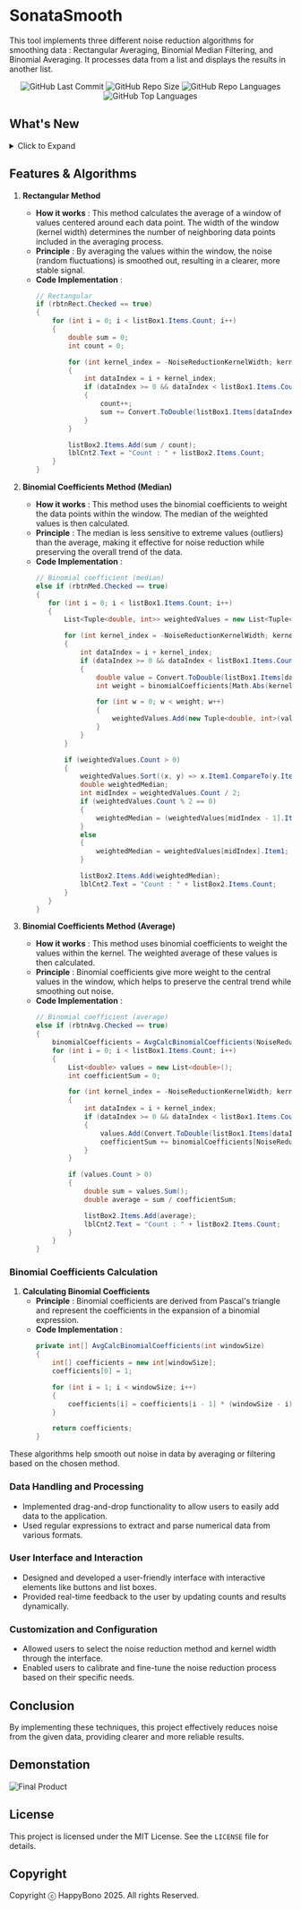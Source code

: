 # SonataSmooth
This tool implements three different noise reduction algorithms for smoothing data : Rectangular Averaging, Binomial Median Filtering, and Binomial Averaging. It processes data from a list and displays the results in another list.

<div align="center">
<img alt="GitHub Last Commit" src="https://img.shields.io/github/last-commit/happybono/SonataSmooth"> 
<img alt="GitHub Repo Size" src="https://img.shields.io/github/repo-size/happybono/SonataSmooth">
<img alt="GitHub Repo Languages" src="https://img.shields.io/github/languages/count/happybono/SonataSmooth">
<img alt="GitHub Top Languages" src="https://img.shields.io/github/languages/top/HappyBono/SonataSmooth">
</div>

## What's New
<details>
<summary>Click to Expand</summary>
  
### v1.0.0.0
#### January 19, 2025
>[Initial release.](https://github.com/happybono/SonataSmooth/commit/1c9911992e2b0ec6b984828519ac78cbcb5a0a51)<br>

### v1.0.1.0
#### January 19, 2025
> [Minor bugs fixed.](https://github.com/happybono/SonataSmooth/commit/a8a9cfd481aa7616bdbc14e27d71a9a6616d171b)<br><br>
> [Explained NoiseReductionKernelWidth and updated algorithm details in README.md.](https://github.com/happybono/SonataSmooth/commit/dbad0337d5c7534902db7f22f6dc23ff60a54a4e)

### v1.0.2.0
#### January 20, 2025
> [Bugs fixed.](https://github.com/happybono/SonataSmooth/commit/f7d0568b4ebf30ed7868885a9bff92960e757b13)<br>

### v2.0.0.0
#### July 08, 2025
> Async & Parallel Processing<br><br>
> Batch UI Updates<br><br>
> Stepwise ProgressBar Feedback<br><br>
> True Symmetric Binomial-Weighted Median Filter<br><br>
> ListBox Selection & Deletion Optimization<br><br>
> Regex Performance Tuning<br><br>
> UI-Thread Responsiveness<br><br>
> Median Filter Bias (Fixed the original code’s one-sided kernel bug to correctly include both left and right neighbors in the weighted median.)<br><br>
> Binomial Coefficient Indexing (Resolved mis-mapping by removing unnecessary sort/reverse and using symmetric indexing (binom[k + w]).<br><br>
> UI Flicker Prevention (Added BeginUpdate/EndUpdate around all ListBox modifications to eliminate redraw artifacts.)<br>




</details>

## Features & Algorithms
1. **Rectangular Method**
   - **How it works** : This method calculates the average of a window of values centered around each data point. The width of the window (kernel width) determines the number of neighboring data points included in the averaging process.
   - **Principle** : By averaging the values within the window, the noise (random fluctuations) is smoothed out, resulting in a clearer, more stable signal.
   - **Code Implementation** :
     ```csharp
     // Rectangular
     if (rbtnRect.Checked == true)
     {
         for (int i = 0; i < listBox1.Items.Count; i++)
         {
             double sum = 0;
             int count = 0;

             for (int kernel_index = -NoiseReductionKernelWidth; kernel_index <= NoiseReductionKernelWidth; kernel_index++)
             {
                 int dataIndex = i + kernel_index;
                 if (dataIndex >= 0 && dataIndex < listBox1.Items.Count)
                 {
                     count++;
                     sum += Convert.ToDouble(listBox1.Items[dataIndex]);
                 }
             }

             listBox2.Items.Add(sum / count);
             lblCnt2.Text = "Count : " + listBox2.Items.Count;
         }
     }
     ```

2. **Binomial Coefficients Method (Median)**
   - **How it works** : This method uses the binomial coefficients to weight the data points within the window. The median of the weighted values is then calculated.
   - **Principle** : The median is less sensitive to extreme values (outliers) than the average, making it effective for noise reduction while preserving the overall trend of the data.
   - **Code Implementation** :
     ```csharp
     // Binomial coefficient (median)
     else if (rbtnMed.Checked == true)
     {
        for (int i = 0; i < listBox1.Items.Count; i++)
        {
            List<Tuple<double, int>> weightedValues = new List<Tuple<double, int>>();

            for (int kernel_index = -NoiseReductionKernelWidth; kernel_index <= NoiseReductionKernelWidth; kernel_index++)
            {
                int dataIndex = i + kernel_index;
                if (dataIndex >= 0 && dataIndex < listBox1.Items.Count && (NoiseReductionKernelWidth + kernel_index) >= 0 && (NoiseReductionKernelWidth + kernel_index) < binomialCoefficients.Length)
                {
                    double value = Convert.ToDouble(listBox1.Items[dataIndex]);
                    int weight = binomialCoefficients[Math.Abs(kernel_index)];

                    for (int w = 0; w < weight; w++)
                    {
                        weightedValues.Add(new Tuple<double, int>(value, weight));
                    }
                }
            }

            if (weightedValues.Count > 0)
            {
                weightedValues.Sort((x, y) => x.Item1.CompareTo(y.Item1));
                double weightedMedian;
                int midIndex = weightedValues.Count / 2;
                if (weightedValues.Count % 2 == 0)
                {
                    weightedMedian = (weightedValues[midIndex - 1].Item1 + weightedValues[midIndex].Item1) / 2.0;
                }
                else
                {
                    weightedMedian = weightedValues[midIndex].Item1;
                }

                listBox2.Items.Add(weightedMedian);
                lblCnt2.Text = "Count : " + listBox2.Items.Count;
            }
        }
     }
     ```

3. **Binomial Coefficients Method (Average)**
   - **How it works** : This method uses binomial coefficients to weight the values within the kernel. The weighted average of these values is then calculated.
   - **Principle** : Binomial coefficients give more weight to the central values in the window, which helps to preserve the central trend while smoothing out noise.
   - **Code Implementation** :
     ```csharp
     // Binomial coefficient (average)
     else if (rbtnAvg.Checked == true)
     {
         binomialCoefficients = AvgCalcBinomialCoefficients(NoiseReductionKernelWidth * 2 + 1);
         for (int i = 0; i < listBox1.Items.Count; i++)
         {
             List<double> values = new List<double>();
             int coefficientSum = 0;

             for (int kernel_index = -NoiseReductionKernelWidth; kernel_index <= NoiseReductionKernelWidth; kernel_index++)
             {
                 int dataIndex = i + kernel_index;
                 if (dataIndex >= 0 && dataIndex < listBox1.Items.Count)
                 {
                     values.Add(Convert.ToDouble(listBox1.Items[dataIndex]) * binomialCoefficients[NoiseReductionKernelWidth + kernel_index]);
                     coefficientSum += binomialCoefficients[NoiseReductionKernelWidth + kernel_index];
                 }
             }

             if (values.Count > 0)
             {
                 double sum = values.Sum();
                 double average = sum / coefficientSum;

                 listBox2.Items.Add(average);
                 lblCnt2.Text = "Count : " + listBox2.Items.Count;
             }
         }
     }
     ```

### Binomial Coefficients Calculation
1. **Calculating Binomial Coefficients**
   - **Principle** : Binomial coefficients are derived from Pascal's triangle and represent the coefficients in the expansion of a binomial expression.
   - **Code Implementation** :
     ```csharp
     private int[] AvgCalcBinomialCoefficients(int windowSize)
     {
         int[] coefficients = new int[windowSize];
         coefficients[0] = 1;

         for (int i = 1; i < windowSize; i++)
         {
             coefficients[i] = coefficients[i - 1] * (windowSize - i) / i;
         }

         return coefficients;
     }
     ```

These algorithms help smooth out noise in data by averaging or filtering based on the chosen method.

### Data Handling and Processing
- Implemented drag-and-drop functionality to allow users to easily add data to the application.
- Used regular expressions to extract and parse numerical data from various formats.

### User Interface and Interaction
- Designed and developed a user-friendly interface with interactive elements like buttons and list boxes.
- Provided real-time feedback to the user by updating counts and results dynamically.

### Customization and Configuration
- Allowed users to select the noise reduction method and kernel width through the interface.
- Enabled users to calibrate and fine-tune the noise reduction process based on their specific needs.

## Conclusion
By implementing these techniques, this project effectively reduces noise from the given data, providing clearer and more reliable results.

## Demonstation
![Final Product](SonataSmooth.png)

## License
This project is licensed under the MIT License. See the `LICENSE` file for details.

## Copyright 
Copyright ⓒ HappyBono 2025. All rights Reserved.
